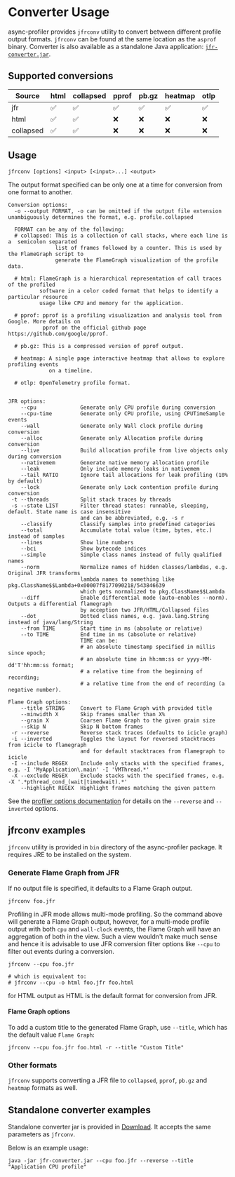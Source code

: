 # Converter Usage

async-profiler provides `jfrconv` utility to convert between different profile output formats.
`jfrconv` can be found at the same location as the `asprof` binary. Converter is also available
as a standalone Java application: [`jfr-converter.jar`](https://github.com/async-profiler/async-profiler/releases/download/v4.1/jfr-converter.jar).

## Supported conversions

| Source    | html | collapsed | pprof | pb.gz | heatmap | otlp |
| --------- | ---- | --------- | ----- | ----- | ------- | ---- |
| jfr       | ✅   | ✅        | ✅    | ✅    | ✅      | ✅   |
| html      | ✅   | ✅        | ❌    | ❌    | ❌      | ❌   |
| collapsed | ✅   | ✅        | ❌    | ❌    | ❌      | ❌   |

## Usage

```
jfrconv [options] <input> [<input>...] <output>
```

The output format specified can be only one at a time for conversion from one format to another.

```
Conversion options:
  -o --output FORMAT, -o can be omitted if the output file extension unambiguously determines the format, e.g. profile.collapsed

  FORMAT can be any of the following:
  # collapsed: This is a collection of call stacks, where each line is a  semicolon separated
               list of frames followed by a counter. This is used by the FlameGraph script to
               generate the FlameGraph visualization of the profile data.

  # html: FlameGraph is a hierarchical representation of call traces of the profiled
          software in a color coded format that helps to identify a particular resource
          usage like CPU and memory for the application.

  # pprof: pprof is a profiling visualization and analysis tool from Google. More details on
           pprof on the official github page https://github.com/google/pprof.

  # pb.gz: This is a compressed version of pprof output.

  # heatmap: A single page interactive heatmap that allows to explore profiling events
             on a timeline.

  # otlp: OpenTelemetry profile format.


JFR options:
    --cpu              Generate only CPU profile during conversion
    --cpu-time         Generate only CPU profile, using CPUTimeSample events
    --wall             Generate only Wall clock profile during conversion
    --alloc            Generate only Allocation profile during conversion
    --live             Build allocation profile from live objects only during conversion
    --nativemem        Generate native memory allocation profile
    --leak             Only include memory leaks in nativemem
    --tail RATIO       Ignore tail allocations for leak profiling (10% by default)
    --lock             Generate only Lock contention profile during conversion
 -t --threads          Split stack traces by threads
 -s --state LIST       Filter thread states: runnable, sleeping, default. State name is case insensitive
                       and can be abbreviated, e.g. -s r
    --classify         Classify samples into predefined categories
    --total            Accumulate total value (time, bytes, etc.) instead of samples
    --lines            Show line numbers
    --bci              Show bytecode indices
    --simple           Simple class names instead of fully qualified names
    --norm             Normalize names of hidden classes/lambdas, e.g. Original JFR transforms
                       lambda names to something like pkg.ClassName$$Lambda+0x00007f8177090218/543846639
                       which gets normalized to pkg.ClassName$$Lambda
    --diff             Enable differential mode (auto-enables --norm). Outputs a differential flamegraph 
                       by acception two JFR/HTML/Collapsed files
    --dot              Dotted class names, e.g. java.lang.String instead of java/lang/String
    --from TIME        Start time in ms (absolute or relative)
    --to TIME          End time in ms (absolute or relative)
                       TIME can be:
                       # an absolute timestamp specified in millis since epoch;
                       # an absolute time in hh:mm:ss or yyyy-MM-dd'T'hh:mm:ss format;
                       # a relative time from the beginning of recording;
                       # a relative time from the end of recording (a negative number).

Flame Graph options:
    --title STRING     Convert to Flame Graph with provided title
    --minwidth X       Skip frames smaller than X%
    --grain X          Coarsen Flame Graph to the given grain size
    --skip N           Skip N bottom frames
 -r --reverse          Reverse stack traces (defaults to icicle graph)
 -i --inverted         Toggles the layout for reversed stacktraces from icicle to flamegraph
                       and for default stacktraces from flamegraph to icicle
 -I --include REGEX    Include only stacks with the specified frames, e.g. -I 'MyApplication\.main' -I 'VMThread.*'
 -X --exclude REGEX    Exclude stacks with the specified frames, e.g. -X '.*pthread_cond_(wait|timedwait).*'
    --highlight REGEX  Highlight frames matching the given pattern
```

See the [profiler options documentation](ProfilerOptions.md#options-applicable-to-flamegraph-and-tree-view-outputs-only) for details on the `--reverse` and `--inverted` options.

## jfrconv examples

`jfrconv` utility is provided in `bin` directory of the async-profiler package.
It requires JRE to be installed on the system.

### Generate Flame Graph from JFR

If no output file is specified, it defaults to a Flame Graph output.

```
jfrconv foo.jfr
```

Profiling in JFR mode allows multi-mode profiling. So the command above will generate a Flame Graph
output, however, for a multi-mode profile output with both `cpu` and `wall-clock` events, the
Flame Graph will have an aggregation of both in the view. Such a view wouldn't make much sense and
hence it is advisable to use JFR conversion filter options like `--cpu` to filter out events
during a conversion.

```
jfrconv --cpu foo.jfr

# which is equivalent to:
# jfrconv --cpu -o html foo.jfr foo.html
```

for HTML output as HTML is the default format for conversion from JFR.

#### Flame Graph options

To add a custom title to the generated Flame Graph, use `--title`, which has the default value `Flame Graph`:

```
jfrconv --cpu foo.jfr foo.html -r --title "Custom Title"
```

### Other formats

`jfrconv` supports converting a JFR file to `collapsed`, `pprof`, `pb.gz` and `heatmap` formats as well.

## Standalone converter examples

Standalone converter jar is provided in
[Download](https://github.com/async-profiler/async-profiler/?tab=readme-ov-file#Download).
It accepts the same parameters as `jfrconv`.

Below is an example usage:

```
java -jar jfr-converter.jar --cpu foo.jfr --reverse --title "Application CPU profile"
```
